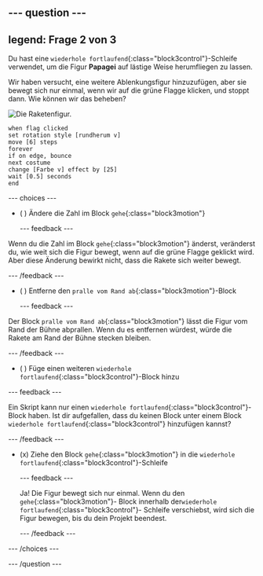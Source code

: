 --- question ---
---
legend: Frage 2 von 3
---

Du hast eine `wiederhole fortlaufend`{:class="block3control"}-Schleife verwendet, um die Figur **Papagei** auf lästige Weise herumfliegen zu lassen.

Wir haben versucht, eine weitere Ablenkungsfigur hinzuzufügen, aber sie bewegt sich nur einmal, wenn wir auf die grüne Flagge klicken, und stoppt dann. Wie können wir das beheben?

![Die Raketenfigur.](images/rocket-sprite.png)

```blocks3
when flag clicked
set rotation style [rundherum v] 
move [6] steps 
forever 
if on edge, bounce 
next costume 
change [Farbe v] effect by [25] 
wait [0.5] seconds 
end
```

--- choices ---

- ( ) Ändere die Zahl im Block `gehe`{:class="block3motion"}

  --- feedback ---

Wenn du die Zahl im Block `gehe`{:class="block3motion"} änderst, veränderst du, wie weit sich die Figur bewegt, wenn auf die grüne Flagge geklickt wird. Aber diese Änderung bewirkt nicht, dass die Rakete sich weiter bewegt.

  --- /feedback ---

- ( ) Entferne den `pralle vom Rand ab`{:class="block3motion"}-Block

  --- feedback ---

Der Block `pralle vom Rand ab`{:class="block3motion"} lässt die Figur vom Rand der Bühne abprallen. Wenn du es entfernen würdest, würde die Rakete am Rand der Bühne stecken bleiben.

  --- /feedback ---

- ( ) Füge einen weiteren `wiederhole fortlaufend`{:class="block3control"}-Block hinzu

--- feedback ---

Ein Skript kann nur einen `wiederhole fortlaufend`{:class="block3control"}-Block haben. Ist dir aufgefallen, dass du keinen Block unter einem Block `wiederhole fortlaufend`{:class="block3control"} hinzufügen kannst?

--- /feedback ---

- (x) Ziehe den Block `gehe`{:class="block3motion"} in die `wiederhole fortlaufend`{:class="block3control"}-Schleife

  --- feedback ---

  Ja! Die Figur bewegt sich nur einmal. Wenn du den `gehe`{:class="block3motion"}- Block innerhalb der`wiederhole fortlaufend`{:class="block3control"}- Schleife verschiebst, wird sich die Figur bewegen, bis du dein Projekt beendest.

  --- /feedback ---

--- /choices ---

--- /question ---
